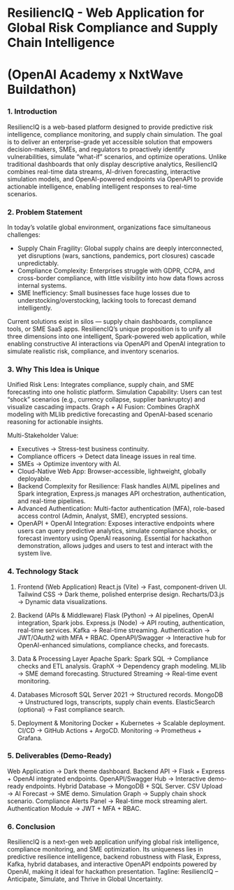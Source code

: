 # ResiliencIQ - Web Application for Global Risk Compliance and Supply Chain Intelligence 
# (OpenAI Academy x NxtWave Buildathon)

### 1. Introduction
ResiliencIQ is a web-based platform designed to provide predictive risk intelligence, compliance monitoring, and supply chain simulation. The goal is to deliver an enterprise-grade yet accessible solution that empowers decision-makers, SMEs, and regulators to proactively identify vulnerabilities, simulate “what-if” scenarios, and optimize operations. Unlike traditional dashboards that only display descriptive analytics, ResiliencIQ combines real-time data streams, AI-driven forecasting, interactive simulation models, and OpenAI-powered endpoints via OpenAPI to provide actionable intelligence, enabling intelligent responses to real-time scenarios.

### 2. Problem Statement
In today’s volatile global environment, organizations face simultaneous challenges:
- Supply Chain Fragility: Global supply chains are deeply interconnected, yet disruptions (wars, sanctions, pandemics, port closures) cascade unpredictably.
- Compliance Complexity: Enterprises struggle with GDPR, CCPA, and cross-border compliance, with little visibility into how data flows across internal systems.
- SME Inefficiency: Small businesses face huge losses due to understocking/overstocking, lacking tools to forecast demand intelligently.

Current solutions exist in silos — supply chain dashboards, compliance tools, or SME SaaS apps. ResiliencIQ’s unique proposition is to unify all three dimensions into one intelligent, Spark-powered web application, while enabling constructive AI interactions via OpenAPI and OpenAI integration to simulate realistic risk, compliance, and inventory scenarios.

### 3. Why This Idea is Unique
Unified Risk Lens: Integrates compliance, supply chain, and SME forecasting into one holistic platform.
Simulation Capability: Users can test “shock” scenarios (e.g., currency collapse, supplier bankruptcy) and visualize cascading impacts.
Graph + AI Fusion: Combines GraphX modeling with MLlib predictive forecasting and OpenAI-based scenario reasoning for actionable insights.

Multi-Stakeholder Value:

- Executives → Stress-test business continuity.
- Compliance officers → Detect data lineage issues in real time.
- SMEs → Optimize inventory with AI.
- Cloud-Native Web App: Browser-accessible, lightweight, globally deployable.
- Backend Complexity for Resilience: Flask handles AI/ML pipelines and Spark integration, Express.js manages API orchestration, authentication, and real-time pipelines.
- Advanced Authentication: Multi-factor authentication (MFA), role-based access control (Admin, Analyst, SME), encrypted sessions.
- OpenAPI + OpenAI Integration: Exposes interactive endpoints where users can query predictive analytics, simulate compliance shocks, or forecast inventory using OpenAI reasoning. Essential for hackathon demonstration, allows judges and users to test and interact with the system live.

### 4. Technology Stack

1. Frontend (Web Application)
React.js (Vite) → Fast, component-driven UI.
Tailwind CSS → Dark theme, polished enterprise design.
Recharts/D3.js → Dynamic data visualizations.

2. Backend (APIs & Middleware)
Flask (Python) → AI pipelines, OpenAI integration, Spark jobs.
Express.js (Node) → API routing, authentication, real-time services.
Kafka → Real-time streaming.
Authentication → JWT/OAuth2 with MFA + RBAC.
OpenAPI/Swagger → Interactive hub for OpenAI-enhanced simulations, compliance checks, and forecasts.

3. Data & Processing Layer
Apache Spark:
Spark SQL → Compliance checks and ETL analysis.
GraphX → Dependency graph modeling.
MLlib → SME demand forecasting.
Structured Streaming → Real-time event monitoring.

4. Databases
Microsoft SQL Server 2021 → Structured records.
MongoDB → Unstructured logs, transcripts, supply chain events.
ElasticSearch (optional) → Fast compliance search.

5. Deployment & Monitoring
Docker + Kubernetes → Scalable deployment.
CI/CD → GitHub Actions + ArgoCD.
Monitoring → Prometheus + Grafana.


### 5. Deliverables (Demo-Ready)
Web Application → Dark theme dashboard.
Backend API → Flask + Express + OpenAI integrated endpoints.
OpenAPI/Swagger Hub → Interactive demo-ready endpoints.
Hybrid Database → MongoDB + SQL Server.
CSV Upload → AI Forecast → SME demo.
Simulation Graph → Supply chain shock scenario.
Compliance Alerts Panel → Real-time mock streaming alert.
Authentication Module → JWT + MFA + RBAC.

### 6. Conclusion
ResiliencIQ is a next-gen web application unifying global risk intelligence, compliance monitoring, and SME optimization. Its uniqueness lies in predictive resilience intelligence, backend robustness with Flask, Express, Kafka, hybrid databases, and interactive OpenAPI endpoints powered by OpenAI, making it ideal for hackathon presentation.
Tagline: ResiliencIQ – Anticipate, Simulate, and Thrive in Global Uncertainty.


